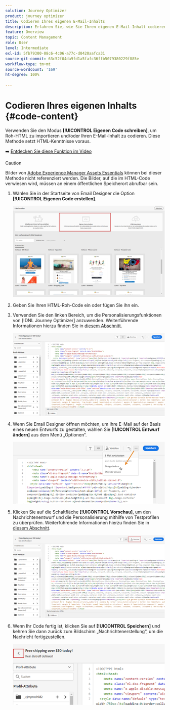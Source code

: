 ```yaml
---
solution: Journey Optimizer
product: journey optimizer
title: Codieren Ihres eigenen E-Mail-Inhalts
description: Erfahren Sie, wie Sie Ihren eigenen E-Mail-Inhalt codieren
feature: Overview
topic: Content Management
role: User
level: Intermediate
exl-id: 5fb79300-08c6-4c06-a77c-d0420aafca31
source-git-commit: 63c52f04da9fd1a5fafc36ffb5079380229f885e
workflow-type: tm+mt
source-wordcount: '169'
ht-degree: 100%

---
```


# Codieren Ihres eigenen Inhalts {#code-content}

Verwenden Sie den Modus **[!UICONTROL Eigenen Code schreiben]**, um Roh-HTML zu importieren und/oder Ihren E-Mail-Inhalt zu codieren. Diese Methode setzt HTML-Kenntnisse voraus.

➡️ [Entdecken Sie diese Funktion im Video](#video)

>[!CAUTION]
>
> Bilder von [Adobe Experience Manager Assets Essentials](assets-essentials.md) können bei dieser Methode nicht referenziert werden. Die Bilder, auf die im HTML-Code verwiesen wird, müssen an einem öffentlichen Speicherort abrufbar sein.

1. Wählen Sie in der Startseite von Email Designer die Option **[!UICONTROL Eigenen Code erstellen]**.

   ![](assets/code-your-own.png)

1. Geben Sie Ihren HTML-Roh-Code ein oder fügen Sie ihn ein.

1. Verwenden Sie den linken Bereich, um die Personalisierungsfunktionen von [!DNL Journey Optimizer] anzuwenden. Weiterführende Informationen hierzu finden Sie in [diesem Abschnitt](../personalization/personalize.md).

   ![](assets/code-editor.png)

1. Wenn Sie Email Designer öffnen möchten, um Ihre E-Mail auf der Basis eines neuen Entwurfs zu gestalten, wählen Sie **[!UICONTROL Entwurf ändern]** aus dem Menü „Optionen“.

   ![](assets/code-editor-change-design.png)

1. Klicken Sie auf die Schaltfläche **[!UICONTROL Vorschau]**, um den Nachrichtenentwurf und die Personalisierung mithilfe von Testprofilen zu überprüfen. Weiterführende Informationen hierzu finden Sie in [diesem Abschnitt](preview.md).

   ![](assets/code-editor-preview.png)

1. Wenn Ihr Code fertig ist, klicken Sie auf **[!UICONTROL Speichern]** und kehren Sie dann zurück zum Bildschirm „Nachrichtenerstellung“, um die Nachricht fertigzustellen.

   ![](assets/code-editor-save.png)
